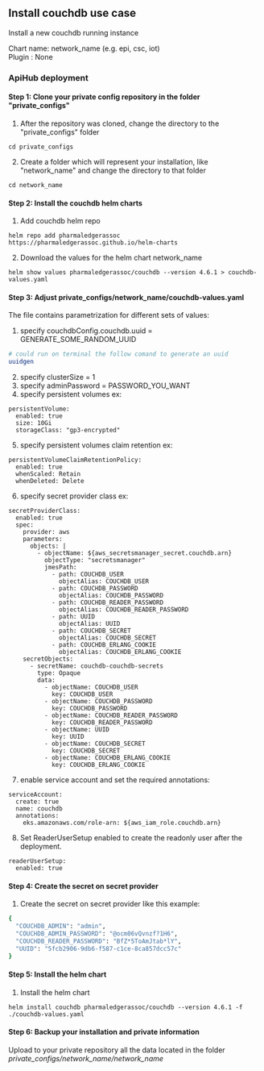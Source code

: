 ## Install couchdb use case

Install a new couchdb running instance

Chart name: network_name (e.g. epi, csc, iot)<br/>
Plugin : None

### ApiHub deployment

#### Step 1: Clone your private config repository in the folder "private_configs"


1. After the repository was cloned, change the directory to the "private_configs" folder
```shell
cd private_configs
```
2. Create a folder which will represent your installation, like "network_name" and change the directory to that folder
```shell
cd network_name
```

#### Step 2: Install the couchdb helm charts

1. Add couchdb helm repo
```shell
helm repo add pharmaledgerassoc https://pharmaledgerassoc.github.io/helm-charts
```

2. Download the values for the helm chart network_name
```shell
helm show values pharmaledgerassoc/couchdb --version 4.6.1 > couchdb-values.yaml
```

#### Step 3: Adjust private_configs/network_name/couchdb-values.yaml

The file contains parametrization for different sets of values:
1. specify couchdbConfig.couchdb.uuid = GENERATE_SOME_RANDOM_UUID
```bash
# could run on terminal the follow comand to generate an uuid
uuidgen
```
2. specify clusterSize = 1
3. specify adminPassword = PASSWORD_YOU_WANT
4. specify persistent volumes ex:
```shell
persistentVolume:
  enabled: true
  size: 10Gi
  storageClass: "gp3-encrypted"
```

5. specify persistent volumes claim retention ex:
```shell
persistentVolumeClaimRetentionPolicy:
  enabled: true
  whenScaled: Retain
  whenDeleted: Delete
```

6. specify secret provider class ex:
```shell
secretProviderClass:
  enabled: true
  spec:
    provider: aws
    parameters:
      objects: |
        - objectName: ${aws_secretsmanager_secret.couchdb.arn}
          objectType: "secretsmanager"
          jmesPath:
            - path: COUCHDB_USER
              objectAlias: COUCHDB_USER
            - path: COUCHDB_PASSWORD
              objectAlias: COUCHDB_PASSWORD
            - path: COUCHDB_READER_PASSWORD
              objectAlias: COUCHDB_READER_PASSWORD
            - path: UUID
              objectAlias: UUID
            - path: COUCHDB_SECRET
              objectAlias: COUCHDB_SECRET
            - path: COUCHDB_ERLANG_COOKIE
              objectAlias: COUCHDB_ERLANG_COOKIE
    secretObjects:
      - secretName: couchdb-couchdb-secrets
        type: Opaque
        data:
          - objectName: COUCHDB_USER
            key: COUCHDB_USER
          - objectName: COUCHDB_PASSWORD
            key: COUCHDB_PASSWORD
          - objectName: COUCHDB_READER_PASSWORD
            key: COUCHDB_READER_PASSWORD
          - objectName: UUID
            key: UUID
          - objectName: COUCHDB_SECRET
            key: COUCHDB_SECRET
          - objectName: COUCHDB_ERLANG_COOKIE
            key: COUCHDB_ERLANG_COOKIE
```

7. enable service account and set the required annotations:
```shell
serviceAccount:
  create: true
  name: couchdb
  annotations:
    eks.amazonaws.com/role-arn: ${aws_iam_role.couchdb.arn}
```

8. Set ReaderUserSetup enabled to create the readonly user after the deployment.
```shell
readerUserSetup:
  enabled: true
```


#### Step 4: Create the secret on secret provider

1. Create the secret on secret provider like this example:
```bash
{
  "COUCHDB_ADMIN": "admin",
  "COUCHDB_ADMIN_PASSWORD": "@ocm06vQvnzf?1H6",
  "COUCHDB_READER_PASSWORD": "BfZ*5ToAmJtab*lY",
  "UUID": "5fcb2906-9db6-f587-c1ce-8ca857dcc57c"
}
```

#### Step 5: Install the helm chart

1. Install the helm chart
```shell
helm install couchdb pharmaledgerassoc/couchdb --version 4.6.1 -f ./couchdb-values.yaml
```

#### Step 6: Backup your installation and private information

Upload to your private repository all the data located in the folder _private_configs/network_name/network_name_


